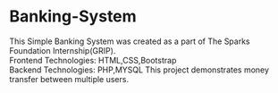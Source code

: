 # Banking-System
This Simple Banking System was created as a part of The Sparks Foundation Internship(GRIP).<br>
Frontend Technologies: HTML,CSS,Bootstrap<br>
Backend Technologies: PHP,MYSQL
This project demonstrates money transfer between multiple users.

